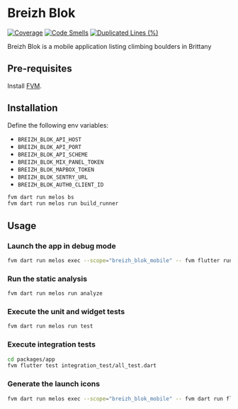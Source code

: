 # Breizh Blok

[![Coverage](https://sonarcloud.io/api/project_badges/measure?project=jeremyriverain_breizh-blok-mobile&metric=coverage)](https://sonarcloud.io/summary/new_code?id=jeremyriverain_breizh-blok-mobile) [![Code Smells](https://sonarcloud.io/api/project_badges/measure?project=jeremyriverain_breizh-blok-mobile&metric=code_smells)](https://sonarcloud.io/summary/new_code?id=jeremyriverain_breizh-blok-mobile) [![Duplicated Lines (%)](https://sonarcloud.io/api/project_badges/measure?project=jeremyriverain_breizh-blok-mobile&metric=duplicated_lines_density)](https://sonarcloud.io/summary/new_code?id=jeremyriverain_breizh-blok-mobile)

Breizh Blok is a mobile application listing climbing boulders in Brittany

## Pre-requisites

Install [FVM](https://fvm.app/).

## Installation

Define the following env variables:

- `BREIZH_BLOK_API_HOST`
- `BREIZH_BLOK_API_PORT`
- `BREIZH_BLOK_API_SCHEME`
- `BREIZH_BLOK_MIX_PANEL_TOKEN`
- `BREIZH_BLOK_MAPBOX_TOKEN`
- `BREIZH_BLOK_SENTRY_URL`
- `BREIZH_BLOK_AUTH0_CLIENT_ID`

```bash
fvm dart run melos bs
fvm dart run melos run build_runner
```

## Usage

### Launch the app in debug mode

```bash
fvm dart run melos exec --scope="breizh_blok_mobile" -- fvm flutter run --debug
```

### Run the static analysis

```bash
fvm dart run melos run analyze
```

### Execute the unit and widget tests

```bash
fvm dart run melos run test
```

### Execute integration tests

```bash
cd packages/app
fvm flutter test integration_test/all_test.dart
```

### Generate the launch icons

```bash
fvm dart run melos exec --scope="breizh_blok_mobile" -- fvm dart run flutter_launcher_icons
```
